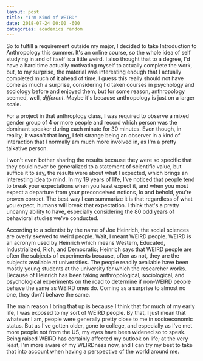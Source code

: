 ```yaml
---
layout: post
title: "I'm Kind of WEIRD"
date: 2018-07-24 00:00 -600
categories: academics random
---
```


So to fulfill a requirement outside my major, I decided to take Introduction to Anthropology this summer. It's an online course, so the whole idea of self studying in and of itself is a little weird.
I also thought that to a degree, I'd have a hard time actually motivating myself to actually complete the work, but, to my surprise, the material was interesting enough that I actually completed much of
it ahead of time. I guess this really should not have come as much a surprise, considering I'd taken courses in psychology and sociology before and enjoyed them, but for some reason, anthropology seemed,
well, *different*. Maybe it's because anthropology is just on a larger scale.

For a project in that anthroplogy class, I was required to observe a mixed gender group of 4 or more people and record which person was the dominant speaker during each minute for 30 minutes. Even though,
in reality, it wasn't that long, I felt strange being an observer in a kind of interaction that I normally am much more involved in, as I'm a pretty talkative person.

I won't even bother sharing the results because they were so specific that they could never be generalized to a statement of scientific value, but suffice it to say, the results were about what I expected, which brings an interesting idea to mind. In my 19 years of life, I've noticed that people tend to break your expectations when you least expect it, and when you most expect a departure from your preconceived notions, lo and behold, you're proven correct.
The best way I can summarize it is that regardless of what you expect, humans will break that expectation. I think that's a pretty uncanny ability to have, especially considering the 80 odd years of behavioral studies we've conducted.

According to a scientist by the name of Joe Heinrich, the social sciences are overly skewed to weird people. Wait, I meant WEIRD people. WEIRD is an acronym used by Heinrich which means Western, Educated, Industrialized, Rich, and Democratic; Heinrich says that WEIRD people are often the subjects of experiments because, often as not, they are the subjects available at universities. The people readily available have been mostly young students at the university for which the researcher works.
Because of Heinrich has been taking anthropological, sociological, and psychological experiments on the road to determine if non-WEIRD people behave the same as WEIRD ones do. Coming as a surprise to almost no one, they don't behave the same.

The main reason I bring that up is because I think that for much of my early life, I was exposed to my sort of WEIRD people. By that, I just mean that whatever I am, people were generally pretty close to me in socioeconomic status. But as I've gotten older, gone to college, and especially as I've met more people not from the US, my eyes have been widened so to speak.
Being raised WEIRD has certainly affected my outlook on life; at the very least, I'm more aware of my WEIRDness now, and I can try my best to take that into account when having a perspective of the world around me.

